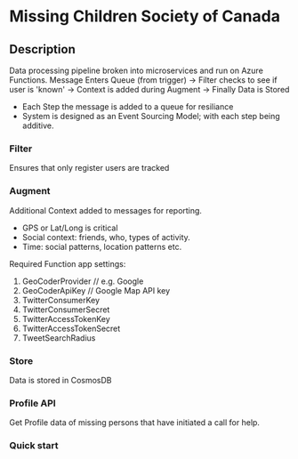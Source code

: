 # Missing Children Society of Canada

## Description
Data processing pipeline broken into microservices and run on Azure Functions.
Message Enters Queue (from trigger) -> Filter checks to see if user is 'known' -> Context is added during Augment -> Finally Data is Stored
- Each Step the message is added to a queue for resiliance
- System is designed as an Event Sourcing Model; with each step being additive.

### Filter
Ensures that only register users are tracked

### Augment
Additional Context added to messages for reporting.
- GPS or Lat/Long is critical
- Social context: friends, who, types of activity.
- Time: social patterns, location patterns etc.

Required Function app settings:
1. GeoCoderProvider // e.g. Google 
2. GeoCoderApiKey // Google Map API key
3. TwitterConsumerKey
4. TwitterConsumerSecret
5. TwitterAccessTokenKey
6. TwitterAccessTokenSecret
7. TweetSearchRadius

### Store
Data is stored in CosmosDB

### Profile API
Get Profile data of missing persons that have initiated a call for help.

### Quick start
